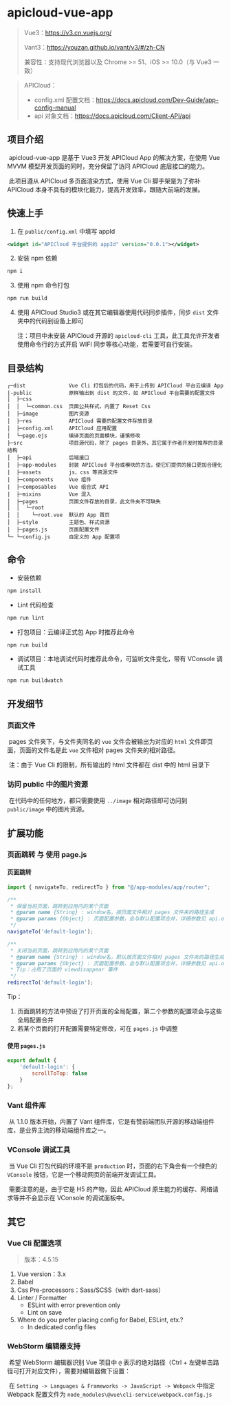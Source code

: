# apicloud-vue-app

> Vue3：https://v3.cn.vuejs.org/
>
> Vant3：https://youzan.github.io/vant/v3/#/zh-CN
>
> 兼容性：支持现代浏览器以及 Chrome >= 51、iOS >= 10.0（与 Vue3 一致）

> APICloud：
>
> - config.xml 配置文档：https://docs.apicloud.com/Dev-Guide/app-config-manual
> - api 对象文档：https://docs.apicloud.com/Client-API/api



## 项目介绍

​	apicloud-vue-app 是基于 Vue3 开发 APICloud App 的解决方案，在使用 Vue MVVM 模型开发页面的同时，充分保留了访问 APICloud 底层接口的能力。

​	此项目遵从 APICloud 多页面渲染方式，使用 Vue Cli 脚手架是为了弥补 APICloud 本身不具有的模块化能力，提高开发效率，跟随大前端的发展。



## 快速上手

1. 在 `public/config.xml` 中填写 appId

```xml
<widget id="APICloud 平台提供的 appId" version="0.0.1"></widget>
```

2. 安装 npm 依赖

```bash
npm i
```

3. 使用 npm 命令打包

```bash
npm run build
```

4. 使用 APICloud Studio3 或在其它编辑器使用代码同步插件，同步 `dist` 文件夹中的代码到设备上即可

   注：项目中未安装 APICloud 开源的 `apicloud-cli` 工具，此工具允许开发者使用命令行的方式开启 WIFI 同步等核心功能，若需要可自行安装。



## 目录结构

```
┌─dist              Vue Cli 打包后的代码，用于上传到 APICloud 平台云编译 App
|-public            原样输出到 dist 的文件，如 APICloud 平台需要的配置文件
│  ├─css
│  │  └─common.css  页面公共样式，内置了 Reset Css
│  ├─image			图片资源
│  ├─res            APICloud 需要的配置文件存放目录
│  ├─config.xml     APICloud 应用配置
│  └─page.ejs       编译页面的页面模块，谨慎修改
├─src               项目源代码，除了 pages 目录外，其它属于作者开发时推荐的目录结构
│  ├─api            后端接口
│  ├─app-modules    封装 APICloud 平台或模块的方法，使它们提供的接口更加合理化
|  ├─assets         js、css 等资源文件
|  ├─components     Vue 组件
|  ├─composables    Vue 组合式 API
|  ├─mixins         Vue 混入
│  ├─pages          页面文件存放的目录，此文件夹不可缺失
│  │  └─root
│  │    └─root.vue  默认的 App 首页
│  ├─style          主题色、样式资源
│  ├─pages.js       页面配置文件
└─ └─config.js      自定义的 App 配置项
```



## 命令

- 安装依赖

```bash
npm install
```

- Lint 代码检查

```bash
npm run lint
```

- 打包项目：云编译正式包 App 时推荐此命令

```bash
npm run build
```

- 调试项目：本地调试代码时推荐此命令，可监听文件变化，带有 VConsole 调试工具

```bash
npm run buildwatch
```



## 开发细节

### 

### 页面文件

​	pages 文件夹下，与文件夹同名的 `vue` 文件会被输出为对应的 `html` 文件即页面，页面的文件名是此 `vue` 文件相对 pages 文件夹的相对路径。

​	注：由于 Vue Cli 的限制，所有输出的 html 文件都在 dist 中的 html 目录下



### 访问 public 中的图片资源

​	在代码中的任何地方，都只需要使用 `../image` 相对路径即可访问到 `public/image` 中的图片资源。



## 扩展功能

### 页面跳转 与 使用 page.js

#### 页面跳转

```javascript
import { navigateTo, redirectTo } from "@/app-modules/app/router";

/**
 * 保留当前页面，跳转到应用内的某个页面
 * @param name {String} : window名，按页面文件相对 pages 文件夹的路径生成
 * @param params {Object} : 页面配置参数，会与默认配置项合并，详细参数见 api.openWin
 */
navigateTo('default-login');

/**
 * 关闭当前页面，跳转到应用内的某个页面
 * @param name {String} : window名，默认按页面文件相对 pages 文件夹的路径生成
 * @param params {Object} : 页面配置参数，会与默认配置项合并，详细参数见 api.openWin
 * Tip：占用了页面的 viewdisappear 事件
 */
redirectTo('default-login');
```

Tip：

1. 页面跳转的方法中预设了打开页面的全局配置，第二个参数的配置项会与这些全局配置合并
2. 若某个页面的打开配置需要特定修改，可在 `pages.js` 中调整



#### 使用 `pages.js`

```javascript
export default {
    'default-login': {
        scrollToTop: false
    }
};
```



### Vant 组件库

​	从 1.1.0 版本开始，内置了 Vant 组件库，它是有赞前端团队开源的移动端组件库，是业界主流的移动端组件库之一。



### VConsole 调试工具

​	当 Vue Cli 打包代码的环境不是 `production` 时，页面的右下角会有一个绿色的 `VConsole` 按钮，它是一个移动网页的前端开发调试工具。

​	需要注意的是，由于它是 H5 的产物，因此 APICloud 原生能力的缓存、网络请求等并不会显示在 VConsole 的调试面板中。



## 其它

### Vue Cli 配置选项

> 版本：4.5.15

1. Vue version：3.x
2. Babel
3. Css Pre-processors：Sass/SCSS（with dart-sass）
4. Linter / Formatter
   - ESLint with error prevention only
   - Lint on save
5. Where do you prefer placing config for Babel, ESLint, etx.?
   - In dedicated config files



### WebStorm 编辑器支持

​	希望 WebStorm 编辑器识别 Vue 项目中 `@` 表示的绝对路径（Ctrl + 左键单击路径可打开对应文件），需要对编辑器做下设置：

​	在 `Setting -> Languages & Frameworks -> JavaScript -> Webpack` 中指定 Webpack 配置文件为 `node_modules\@vue\cli-service\webpack.config.js`